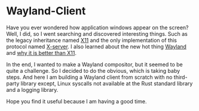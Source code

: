 # Wayland-Client

Have you ever wondered how application windows appear on the screen? Well, I did, so I went searching and discovered interesting things. Such as the legacy inheritance named [X11](https://en.wikipedia.org/wiki/X_Window_System) and the only implementation of this protocol named [X-server](https://www.x.org/releases/X11R7.6/doc/man/man1/Xserver.1.xhtml). I also learned about the new hot thing [Wayland](https://en.wikipedia.org/wiki/Wayland_(protocol)) and [why it is better than X11](https://wayland.freedesktop.org/docs/html/ch01.html).

In the end, I wanted to make a Wayland compositor, but it seemed to be quite a challenge. So I decided to do the obvious, which is taking baby steps. And here I am building a Wayland client from scratch with no third-party library except, Linux syscalls not available at the Rust standard library and a logging library.

Hope you find it useful because I am having a good time.
